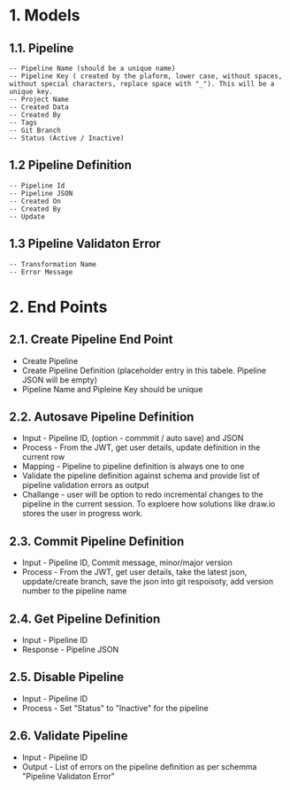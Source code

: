 # 1. Models
## 1.1. Pipeline 
    -- Pipeline Name (should be a unique name)
    -- Pipeline Key ( created by the plaform, lower case, without spaces, without special characters, replace space with "_"). This will be a unique key.
    -- Project Name
    -- Created Data
    -- Created By
    -- Tags
    -- Git Branch
    -- Status (Active / Inactive)
## 1.2 Pipeline Definition
    -- Pipeline Id
    -- Pipeline JSON
    -- Created On
    -- Created By
    -- Update
## 1.3 Pipeline Validaton Error
    -- Transformation Name
    -- Error Message

# 2. End Points
## 2.1. Create Pipeline End Point
- Create Pipeline
- Create Pipeline Definition (placeholder entry in this tabele. Pipeline JSON will be empty)
- Pipeline Name and Pipleine Key should be unique

## 2.2. Autosave Pipeline Definition
- Input - Pipeline ID, (option - commmit / auto save) and JSON
- Process - From the JWT, get user details, update definition in the current row
- Mapping - Pipeline to pipeline definition is always one to one
- Validate the pipeline definition against schema and provide list of pipeline validation errors as output
- Challange - user will be option to redo incremental changes to the pipeline in the current session. To exploere how solutions like draw.io stores the user in progress work.

## 2.3. Commit Pipeline Definition
- Input - Pipeline ID, Commit message, minor/major version
- Process - From the JWT, get user details, take the latest json, uppdate/create branch, save the json into git respoisoty, add version number to the pipeline name

## 2.4. Get Pipeline Definition
- Input - Pipeline ID
- Response - Pipeline JSON

## 2.5. Disable Pipeline
- Input - Pipeline ID
- Process - Set "Status" to "Inactive" for the pipeline

## 2.6. Validate Pipeline
- Input - Pipeline ID
- Output - List of errors on the pipeline definition as per schemma "Pipeline Validaton Error"